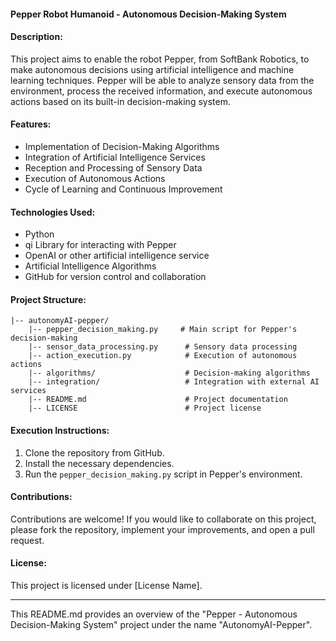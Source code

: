 #### Pepper Robot Humanoid - Autonomous Decision-Making System

#### Description:
This project aims to enable the robot Pepper, from SoftBank Robotics, to make autonomous decisions using artificial intelligence and machine learning techniques. Pepper will be able to analyze sensory data from the environment, process the received information, and execute autonomous actions based on its built-in decision-making system.

#### Features:
- Implementation of Decision-Making Algorithms
- Integration of Artificial Intelligence Services
- Reception and Processing of Sensory Data
- Execution of Autonomous Actions
- Cycle of Learning and Continuous Improvement

#### Technologies Used:
- Python
- qi Library for interacting with Pepper
- OpenAI or other artificial intelligence service
- Artificial Intelligence Algorithms
- GitHub for version control and collaboration

#### Project Structure:
```
|-- autonomyAI-pepper/
    |-- pepper_decision_making.py     # Main script for Pepper's decision-making
    |-- sensor_data_processing.py      # Sensory data processing
    |-- action_execution.py            # Execution of autonomous actions
    |-- algorithms/                    # Decision-making algorithms
    |-- integration/                   # Integration with external AI services
    |-- README.md                      # Project documentation
    |-- LICENSE                        # Project license
```

#### Execution Instructions:
1. Clone the repository from GitHub.
2. Install the necessary dependencies.
3. Run the `pepper_decision_making.py` script in Pepper's environment.

#### Contributions:
Contributions are welcome! If you would like to collaborate on this project, please fork the repository, implement your improvements, and open a pull request.

#### License:
This project is licensed under [License Name].

---

This README.md provides an overview of the "Pepper - Autonomous Decision-Making System" project under the name "AutonomyAI-Pepper". 
